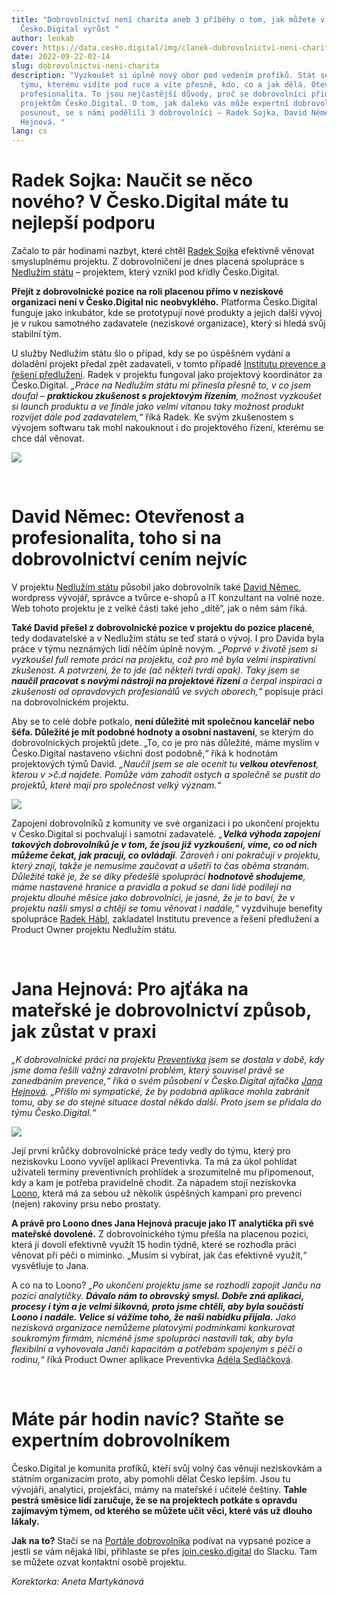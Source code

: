 ```yaml
---
title: "Dobrovolnictví není charita aneb 3 příběhy o tom, jak můžete v
  Česko.Digital vyrůst "
author: lenkab
cover: https://data.cesko.digital/img/clanek-dobrovolnictvi-neni-charita/dobrovolnictvi-neni-charita.png
date: 2022-09-22-02-14
slug: dobrovolnictvi-neni-charita
description: "Vyzkoušet si úplně nový obor pod vedením profíků. Stát se součástí
  týmu, kterému vidíte pod ruce a víte přesně, kdo, co a jak dělá. Otevřenost a
  profesionalita. To jsou nejčastější důvody, proč se dobrovolníci přidávají k
  projektům Česko.Digital. O tom, jak daleko vás může expertní dobrovolnictví
  posunout, se s námi podělili 3 dobrovolníci – Radek Sojka, David Němec a Jana
  Hejnová. "
lang: cs
---
```

# Radek Sojka: Naučit se něco nového? V Česko.Digital máte tu nejlepší podporu

Začalo to pár hodinami nazbyt, které chtěl [Radek Sojka](https://www.linkedin.com/in/radek-sojka/) efektivně věnovat smysluplnému projektu. Z dobrovolničení je dnes placená spolupráce s [Nedlužím státu](https://www.nedluzimstatu.cz/) –⁠ projektem, který vznikl pod křídly Česko.Digital.

**Přejít z dobrovolnické pozice na roli placenou přímo v neziskové organizaci není v Česko.Digital nic neobvyklého.** Platforma Česko.Digital funguje jako inkubátor, kde se prototypují nové produkty a jejich další vývoj je v rukou samotného zadavatele (neziskové organizace), který si hledá svůj stabilní tým.

U služby Nedlužím státu šlo o případ, kdy se po úspěšném vydání a doladění projekt předal zpět zadavateli, v tomto případě [Institutu prevence a řešení předlužení](https://www.institut-predluzeni.cz/). Radek v projektu fungoval jako projektový koordinátor za Česko.Digital. *„Práce na Nedlužím státu mi přinesla přesně to, v co jsem doufal – **praktickou zkušenost s projektovým řízením**, možnost vyzkoušet si launch produktu a ve finále jako velmi vítanou taky možnost produkt rozvíjet dále pod zadavatelem,“* říká Radek. Ke svým zkušenostem s vývojem softwaru tak mohl nakouknout i do projektového řízení, kterému se chce dál věnovat.

![](https://data.cesko.digital/img/clanek-dobrovolnictvi-neni-charita/nedluzim-statu-meet.png)

<br>

# David Němec: Otevřenost a profesionalita, toho si na dobrovolnictví cením nejvíc 

V projektu [Nedlužím státu](https://www.nedluzimstatu.cz/) působil jako dobrovolník také [David Němec](https://www.linkedin.com/in/david-nemec/), wordpress vývojář, správce a tvůrce e-shopů a IT konzultant na volné noze. Web tohoto projektu je z velké části také jeho „dítě“, jak o něm sám říká.

**Také David přešel z dobrovolnické pozice v projektu do pozice placené**, tedy dodavatelské a v Nedlužím státu se teď stará o vývoj. I pro Davida byla práce v týmu neznámých lidí něčím úplně novým. *„Poprvé v životě jsem si vyzkoušel full remote práci na projektu, což pro mě byla velmi inspirativní zkušenost. A potvrzení, že to jde (ač někteří tvrdí opak). Taky jsem se **naučil pracovat s novými nástroji na projektové řízení** a čerpal inspiraci a zkušenosti od opravdových profesionálů ve svých oborech,“* popisuje práci na dobrovolnickém projektu.

Aby se to celé dobře potkalo, **není důležité mít společnou kancelář nebo šéfa. Důležité je mít podobné hodnoty a osobní nastavení**, se kterým do dobrovolnických projektů jdete. „To, co je pro nás důležité, máme myslím v Česko.Digital nastaveno všichni dost podobně,“ říká k hodnotám projektových týmů David. *„Naučil jsem se ale ocenit tu **velkou otevřenost**, kterou v >č.d najdete. Pomůže vám zahodit ostych a společně se pustit do projektů, které mají pro společnost velký význam.“*

![](https://data.cesko.digital/img/clanek-dobrovolnictvi-neni-charita/online-meeting.png)



Zapojení dobrovolníků z komunity ve své organizaci i po ukončení projektu v Česko.Digital si pochvalují i samotní zadavatelé. *„**Velká výhoda zapojení takových dobrovolníků je v tom, že jsou již vyzkoušení, víme, co od nich můžeme čekat, jak pracují, co ovládají**. Zároveň i oni pokračují v projektu, který znají, takže je nemusíme zaučovat a ušetří to čas oběma stranám. Důležité také je, že se díky předešlé spolupráci **hodnotově shodujeme**, máme nastavené hranice a pravidla a pokud se daní lidé podílejí na projektu dlouhé měsíce jako dobrovolníci, je jasné, že je to baví, že v projektu našli smysl a chtějí se tomu věnovat i nadále,“* vyzdvihuje benefity spolupráce [Radek Hábl](https://www.linkedin.com/in/radekhabl/), zakladatel Institutu prevence a řešení předlužení a Product Owner projektu Nedlužím státu.

<br>

# Jana Hejnová: Pro ajťáka na mateřské je dobrovolnictví způsob, jak zůstat v praxi

*„K dobrovolnické práci na projektu [Preventivka](https://www.loono.cz/mobilni-aplikace) jsem se dostala v době, kdy jsme doma řešili vážný zdravotní problém, který souvisel právě se zanedbáním prevence,“ říká o svém působení v Česko.Digital ajťačka [Jana Hejnová](https://www.linkedin.com/in/jana-hejnova-62401050/). „Přišlo mi sympatické, že by podobná aplikace mohla zabránit tomu, aby se do stejné situace dostal někdo další. Proto jsem se přidala do týmu Česko.Digital.“*

![](https://data.cesko.digital/img/clanek-dobrovolnictvi-neni-charita/tymove-setkani.png)

Její první krůčky dobrovolnické práce tedy vedly do týmu, který pro neziskovku Loono vyvíjel aplikaci Preventivka. Ta má za úkol pohlídat uživateli termíny preventivních prohlídek a srozumitelně mu připomenout, kdy a kam je potřeba pravidelně chodit. Za nápadem stojí neziskovka [Loono](http://loono.cz/), která má za sebou už několik úspěšných kampaní pro prevenci (nejen) rakoviny prsu nebo prostaty. 

**A právě pro Loono dnes Jana Hejnová pracuje jako IT analytička při své mateřské dovolené.** Z dobrovolnického týmu přešla na placenou pozici, která jí dovolí efektivně využít 15 hodin týdně, které se rozhodla práci věnovat při péči o miminko. „Musím si vybírat, jak čas efektivně využít,“ vysvětluje to Jana.

A co na to Loono? *„Po ukončení projektu jsme se rozhodli zapojit Janču na pozici analytičky. **Dávalo nám to obrovský smysl. Dobře zná aplikaci, procesy i tým a je velmi šikovná, proto jsme chtěli, aby byla součástí Loono i nadále. Velice si vážíme toho, že naši nabídku přijala.** Jako nezisková organizace nemůžeme platovými podmínkami konkurovat soukromým firmám, nicméně jsme spolupráci nastavili tak, aby byla flexibilní a vyhovovala Janči kapacitám a potřebám spojeným s péčí o rodinu,“* říká Product Owner aplikace Preventivka [Adéla Sedláčková](https://www.linkedin.com/in/adela-sedlackova/). 

<br>

# Máte pár hodin navíc? Staňte se expertním dobrovolníkem

Česko.Digital je komunita profíků, kteří svůj volný čas věnují neziskovkám a státním organizacím proto, aby pomohli dělat Česko lepším. Jsou tu vývojáři, analytici, projekťáci, mámy na mateřské i učitelé češtiny. **Tahle pestrá směsice lidí zaručuje, že se na projektech potkáte s opravdu zajímavým týmem, od kterého se můžete učit věci, které vás už dlouho lákaly.**

**Jak na to?** Stačí se na [Portále dobrovolníka](https://cesko.digital/dashboard) podívat na vypsané pozice a jestli se vám nějaká líbí, přihlaste se přes [join.cesko.digital](http://join.cesko.digital/) do Slacku. Tam se můžete ozvat kontaktní osobě projektu.

*Korektorka: Aneta Martykánová*
